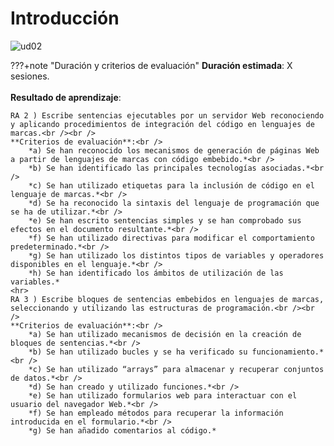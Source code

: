 # Introducción

<img src="../../img/ud02/cover02.png" alt="ud02" style="max-width: 30%;" />

???+note "Duración y criterios de evaluación"
 	**Duración estimada**: X sesiones.<br /><br />
 	**Resultado de aprendizaje**:<br />

	RA 2 ) Escribe sentencias ejecutables por un servidor Web reconociendo y aplicando procedimientos de integración del código en lenguajes de marcas.<br /><br />
	**Criterios de evaluación**:<br />
		*a) Se han reconocido los mecanismos de generación de páginas Web a partir de lenguajes de marcas con código embebido.*<br />
		*b) Se han identificado las principales tecnologías asociadas.*<br />
		*c) Se han utilizado etiquetas para la inclusión de código en el lenguaje de marcas.*<br />
		*d) Se ha reconocido la sintaxis del lenguaje de programación que se ha de utilizar.*<br />
		*e) Se han escrito sentencias simples y se han comprobado sus efectos en el documento resultante.*<br />
		*f) Se han utilizado directivas para modificar el comportamiento predeterminado.*<br />
		*g) Se han utilizado los distintos tipos de variables y operadores disponibles en el lenguaje.*<br />
		*h) Se han identificado los ámbitos de utilización de las variables.*
	<hr>
	RA 3 ) Escribe bloques de sentencias embebidos en lenguajes de marcas, seleccionando y utilizando las estructuras de programación.<br /><br />
	**Criterios de evaluación**:<br />
		*a) Se han utilizado mecanismos de decisión en la creación de bloques de sentencias.*<br />
		*b) Se han utilizado bucles y se ha verificado su funcionamiento.*<br />
		*c) Se han utilizado “arrays” para almacenar y recuperar conjuntos de datos.*<br />
		*d) Se han creado y utilizado funciones.*<br />
		*e) Se han utilizado formularios web para interactuar con el usuario del navegador Web.*<br />
		*f) Se han empleado métodos para recuperar la información introducida en el formulario.*<br />
		*g) Se han añadido comentarios al código.*


​	